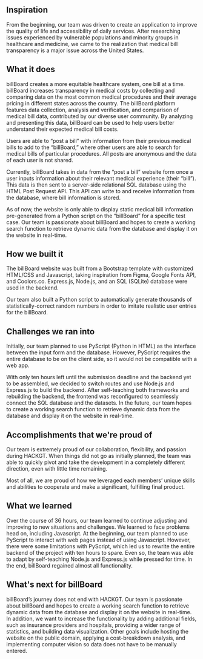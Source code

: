 ## Inspiration
From the beginning, our team was driven to create an application to improve the quality of life and accessibility of daily services. After researching issues experienced by vulnerable populations and minority groups in healthcare and medicine, we came to the realization that medical bill transparency is a major issue across the United States.

## What it does
billBoard creates a more equitable healthcare system, one bill at a time. billBoard increases transparency in medical costs by collecting and comparing data on the most common medical procedures and their average pricing in different states across the country. The billBoard platform features data collection, analysis and verification, and comparison of medical bill data, contributed by our diverse user community. By analyzing and presenting this data, billBoard can be used to help users better understand their expected medical bill costs.

Users are able to “post a bill” with information from their previous medical bills to add to the “billBoard,” where other users are able to search for medical bills of particular procedures. All posts are anonymous and the data of each user is not shared.

Currently, billBoard takes in data from the “post a bill” website form once a user inputs information about their relevant medical experience (their “bill”). This data is then sent to a server-side relational SQL database using the HTML Post Request API. This API can write to and receive information from the database, where bill information is stored. 

As of now, the website is only able to display static medical bill information pre-generated from a Python script on the “billBoard” for a specific test case. Our team is passionate about billBoard and hopes to create a working search function to retrieve dynamic data from the database and display it on the website in real-time.

## How we built it
The billBoard website was built from a Bootstrap template with customized HTML/CSS and Javascript, taking inspiration from Figma, Google Fonts API, and Coolors.co. Express.js, Node.js, and an SQL (SQLite) database were used in the backend. 

Our team also built a Python script to automatically generate thousands of statistically-correct random numbers in order to imitate realistic user entries for the billBoard.

## Challenges we ran into
Initially, our team planned to use PyScript (Python in HTML) as the interface between the input form and the database. However, PyScript requires the entire database to be on the client side, so it would not be compatible with a web app.

With only ten hours left until the submission deadline and the backend yet to be assembled, we decided to switch routes and use Node.js and Express.js to build the backend. After self-teaching both frameworks and rebuilding the backend, the frontend was reconfigured to seamlessly connect the SQL database and the datasets. In the future, our team hopes to create a working search function to retrieve dynamic data from the database and display it on the website in real-time.

## Accomplishments that we're proud of
Our team is extremely proud of our collaboration, flexibility, and passion during HACKGT. When  things did not go as initially planned, the team was able to quickly pivot and take the development in a completely different direction, even with little time remaining.

Most of all, we are proud of how we leveraged each members’ unique skills and abilities to cooperate and make a significant, fulfilling final product.

## What we learned
Over the course of 36 hours, our team learned to continue adjusting and improving to new situations and challenges. We learned to face problems head on, including Javascript.  At the beginning, our team planned to use PyScript to interact with web pages instead of using Javascript. However, there were some limitations with PyScript, which led us to rewrite the entire backend of the project with ten hours to spare. Even so, the team was able to adapt by self-teaching Node.js and Express.js while pressed for time. In the end, billBoard regained almost all functionality.

## What's next for billBoard
billBoard’s journey does not end with HACKGT. Our team is passionate about billBoard and hopes to create a working search function to retrieve dynamic data from the database and display it on the website in real-time. In addition, we want to increase the functionality by adding additional fields, such as insurance providers and hospitals, providing a wider range of statistics, and building data visualization. Other goals include hosting the website on the public domain, applying a cost-breakdown analysis, and implementing computer vision so data does not have to be manually entered.
